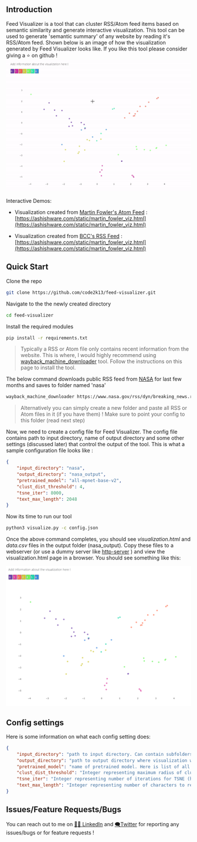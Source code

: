 ## Introduction

Feed Visualizer is a tool that can cluster RSS/Atom feed items based on semantic similarity and generate interactive visualization.
This tool can be used to generate 'semantic summary' of any website by reading it's RSS/Atom feed. Shown below is an image of how the visualization generated by Feed Visualizer looks like. If you like this tool please consider giving a ⭐ on github !
![](sample_visualization.gif)


Interactive Demos:
* Visualization created from [Martin Fowler's Atom Feed](https://martinfowler.com/feed.atom) :
[https://ashishware.com/static/martin_fowler_viz.html](https://ashishware.com/static/martin_fowler_viz.html)

* Visualization created from [BCC's RSS Feed](http://feeds.bbci.co.uk/news/rss.xml) :
[https://ashishware.com/static/martin_fowler_viz.html](https://ashishware.com/static/martin_fowler_viz.html)

## Quick Start

Clone the repo

```bash
git clone https://github.com/code2k13/feed-visualizer.git
```

Navigate to the the newly created directory
```bash
cd feed-visualizer
```

Install the required modules
```bash
pip install -r requirements.txt
```



> Typically a RSS or Atom file only contains recent information from the website. This is where, I would highly recommend using [wayback_machine_downloader](https://github.com/hartator/wayback-machine-downloader) tool. Follow the instructions on this page to install the tool.

The below command downloads public RSS feed from [NASA](https://www.nasa.gov/rss/dyn/breaking_news.rss) for last few months and saves to folder named 'nasa'
```bash
wayback_machine_downloader https://www.nasa.gov/rss/dyn/breaking_news.rss -s -f 202101 -t 202106  -d nasa 
```
> Alternatively you can simply create a new folder  and paste all RSS or Atom files in it (if you have them) ! Make sure to point your config to this folder (read next step)


Now, we need to create a config file for Feed Visualizer. The config file contains path to input directory, name of output directory and some other settings (discussed later) that control the output of the tool. This is what a sample configuration file looks like :

```json
{
    "input_directory": "nasa",
    "output_directory": "nasa_output",
    "pretrained_model": "all-mpnet-base-v2",
    "clust_dist_threshold": 4,
    "tsne_iter": 8000,
    "text_max_length": 2048
}
```

Now its time to run our tool

```bash
python3 visualize.py -c config.json
```

Once the above command completes, you should see  *visualization.html* and *data.csv* files in the output folder (nasa_output). Copy these files to a webserver (or use a dummy server like [http-server](https://www.npmjs.com/package/http-server) ) and view the visualization.html page in a browser. You should see something like this:

![nasa](nasa_visualization.png)


## Config settings

Here is some information on what each config setting does:

```json
{
    "input_directory": "path to input directory. Can contain subfolders. But should only contain RSS  or Atom files",
    "output_directory": "path to output directory where visualization will be stored. Directory is created if not present. Contents are always overwritten.",
    "pretrained_model": "name of pretrained model. Here is list of all valid model names https://www.sbert.net/docs/pretrained_models.html#model-overview",
    "clust_dist_threshold": "Integer representing maximum radius of cluster. There is no correct value here. Experiment !",
    "tsne_iter": "Integer representing number of iterations for TSNE (higher is better)",
    "text_max_length": "Integer representing number of characters to read from content/description for semantic encoding."
}
```

## Issues/Feature Requests/Bugs

You can reach out to me on  [👨‍💼 LinkedIn](https://www.linkedin.com/in/ashish-patil-66bb568/) and [🗨️Twitter](https://twitter.com/patilsaheb) for reporting any issues/bugs or for feature requests ! 
